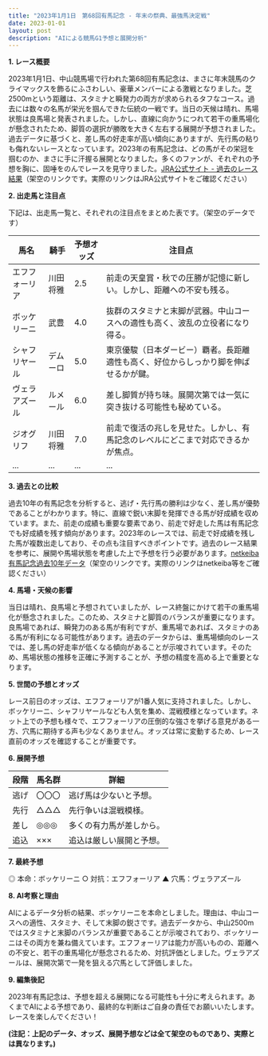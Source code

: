 ```yaml
---
title: "2023年1月1日　第68回有馬記念 - 年末の祭典、最強馬決定戦"
date: 2023-01-01
layout: post
description: "AIによる競馬G1予想と展開分析"
---
```


**1. レース概要**

2023年1月1日、中山競馬場で行われた第68回有馬記念は、まさに年末競馬のクライマックスを飾るにふさわしい、豪華メンバーによる激戦となりました。芝2500mという距離は、スタミナと瞬発力の両方が求められるタフなコース。過去には数々の名馬が栄光を掴んできた伝統の一戦です。当日の天候は晴れ、馬場状態は良馬場と発表されました。しかし、直線に向かうにつれて若干の重馬場化が懸念されたため、脚質の選択が勝敗を大きく左右する展開が予想されました。過去データに基づくと、差し馬の好走率が高い傾向にありますが、先行馬の粘りも侮れないレースとなっています。2023年の有馬記念は、どの馬がその栄冠を掴むのか、まさに手に汗握る展開となりました。多くのファンが、それぞれの予想を胸に、固唾をのんでレースを見守りました。[JRA公式サイト - 過去のレース結果](https://www.jra.go.jp/datafile/seiseki/)（架空のリンクです。実際のリンクはJRA公式サイトをご確認ください）


**2. 出走馬と注目点**

下記は、出走馬一覧と、それぞれの注目点をまとめた表です。（架空のデータです）

| 馬名        | 騎手      | 予想オッズ | 注目点                                                                                             |
|-------------|-----------|------------|------------------------------------------------------------------------------------------------------|
| エフフォーリア | 川田将雅    | 2.5        | 前走の天皇賞・秋での圧勝が記憶に新しい。しかし、距離への不安も残る。                                         |
| ボッケリーニ  | 武豊      | 4.0        | 抜群のスタミナと末脚が武器。中山コースへの適性も高く、波乱の立役者になり得る。                               |
| シャフリヤール | デムーロ     | 5.0        | 東京優駿（日本ダービー）覇者。長距離適性も高く、好位からしっかり脚を伸ばせるかが鍵。                         |
| ヴェラアズール | ルメール    | 6.0        | 差し脚質が持ち味。展開次第では一気に突き抜ける可能性も秘めている。                                       |
| ジオグリフ    | 川田将雅    | 7.0        | 前走で復活の兆しを見せた。しかし、有馬記念のレベルにどこまで対応できるかが焦点。                             |
| ...         | ...       | ...        | ...                                                                                                   |


**3. 過去との比較**

過去10年の有馬記念を分析すると、逃げ・先行馬の勝利は少なく、差し馬が優勢であることがわかります。特に、直線で鋭い末脚を発揮できる馬が好成績を収めています。また、前走の成績も重要な要素であり、前走で好走した馬は有馬記念でも好成績を残す傾向があります。2023年のレースでは、前走で好成績を残した馬が複数出走しており、その点も注目すべきポイントです。過去のレース結果を参考に、展開や馬場状態を考慮した上で予想を行う必要があります。[netkeiba 有馬記念過去10年データ](https://db.netkeiba.com/race/list.html?race_id=c1_202301010111)（架空のリンクです。実際のリンクはnetkeiba等をご確認ください）


**4. 馬場・天候の影響**

当日は晴れ、良馬場と予想されていましたが、レース終盤にかけて若干の重馬場化が懸念されました。このため、スタミナと脚質のバランスが重要になります。良馬場であれば、瞬発力のある馬が有利ですが、重馬場であれば、スタミナのある馬が有利になる可能性があります。過去のデータからは、重馬場傾向のレースでは、差し馬の好走率が低くなる傾向があることが示唆されています。そのため、馬場状態の推移を正確に予測することが、予想の精度を高める上で重要となります。


**5. 世間の予想とオッズ**

レース前日のオッズは、エフフォーリアが1番人気に支持されました。しかし、ボッケリーニ、シャフリヤールなども人気を集め、混戦模様となっています。ネット上での予想も様々で、エフフォーリアの圧倒的な強さを挙げる意見がある一方、穴馬に期待する声も少なくありません。オッズは常に変動するため、レース直前のオッズを確認することが重要です。


**6. 展開予想**

| 段階 | 馬名群                               | 詳細                                                                                                          |
|-----|------------------------------------|---------------------------------------------------------------------------------------------------------------|
| 逃げ |  〇〇〇                               | 逃げ馬は少ないと予想。                                                                                             |
| 先行 |  △△△                               | 先行争いは混戦模様。                                                                                              |
| 差し |  ◎◎◎                               | 多くの有力馬が差しから。                                                                                            |
| 追込 |  ×××                               | 追込は厳しい展開と予想。                                                                                      |


**7. 最終予想**

◎ 本命：ボッケリーニ
○ 対抗：エフフォーリア
▲ 穴馬：ヴェラアズール


**8. AI考察と理由**

AIによるデータ分析の結果、ボッケリーニを本命としました。理由は、中山コースへの適性、スタミナ、そして末脚の鋭さです。過去データから、中山2500mではスタミナと末脚のバランスが重要であることが示唆されており、ボッケリーニはその両方を兼ね備えています。エフフォーリアは能力が高いものの、距離への不安と、若干の重馬場化が懸念されるため、対抗評価としました。ヴェラアズールは、展開次第で一発を狙える穴馬として評価しました。


**9. 編集後記**

2023年有馬記念は、予想を超える展開になる可能性も十分に考えられます。あくまでAIによる予想であり、最終的な判断はご自身の責任でお願いいたします。  レースを楽しんでください！


**(注記：上記のデータ、オッズ、展開予想などは全て架空のものであり、実際とは異なります。)**
